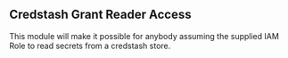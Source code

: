## Credstash Grant Reader Access

This module will make it possible for anybody assuming the supplied IAM Role to read
secrets from a credstash store.
